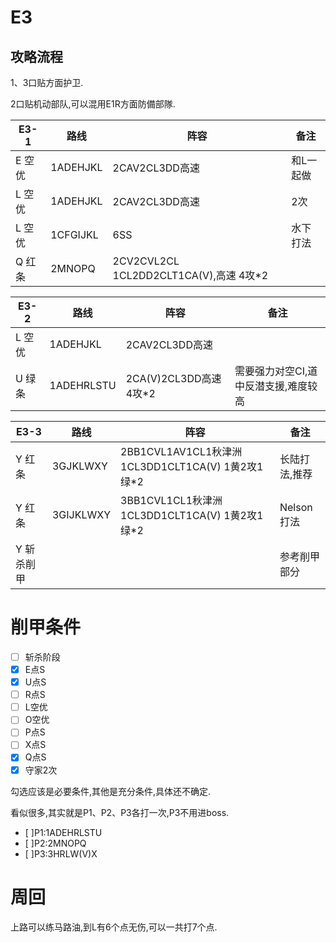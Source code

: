 # E3

## 攻略流程

1、3口贴方面护卫.

2口贴机动部队,可以混用E1R方面防備部隊.

| E3-1   | 路线     | 阵容                                   | 备注      |
| ------ | -------- | -------------------------------------- | --------- |
| E 空优 | 1ADEHJKL | 2CAV2CL3DD高速                         | 和L一起做 |
| L 空优 | 1ADEHJKL | 2CAV2CL3DD高速                         | 2次       |
| L 空优 | 1CFGIJKL | 6SS                                    | 水下打法  |
| Q 红条 | 2MNOPQ   | 2CV2CVL2CL 1CL2DD2CLT1CA(V),高速 4攻*2 |           |

| E3-2   | 路线       | 阵容                   | 备注                                 |
| ------ | ---------- | ---------------------- | ------------------------------------ |
| L 空优 | 1ADEHJKL   | 2CAV2CL3DD高速         |                                      |
| U 绿条 | 1ADEHRLSTU | 2CA(V)2CL3DD高速 4攻*2 | 需要强力对空CI,道中反潜支援,难度较高 |

| E3-3       | 路线      | 阵容                                               | 备注          |
| ---------- | --------- | -------------------------------------------------- | ------------- |
| Y 红条     | 3GJKLWXY  | 2BB1CVL1AV1CL1秋津洲  1CL3DD1CLT1CA(V) 1黄2攻1绿*2 | 长陆打法,推荐 |
| Y 红条     | 3GIJKLWXY | 3BB1CVL1CL1秋津洲  1CL3DD1CLT1CA(V)  1黄2攻1绿*2   | Nelson打法    |
| Y 斩杀削甲 |           |                                                    | 参考削甲部分  |

# 削甲条件

* [ ] 斩杀阶段
* [x] E点S
* [x] U点S
* [ ] R点S
* [ ] L空优
* [ ] O空优
* [ ] P点S
* [ ] X点S
* [x] Q点S
* [x] 守家2次

勾选应该是必要条件,其他是充分条件,具体还不确定.

看似很多,其实就是P1、P2、P3各打一次,P3不用进boss.

* [ ]P1:1ADEHRLSTU
* [ ]P2:2MNOPQ
* [ ]P3:3HRLW(V)X

# 周回

上路可以练马路油,到L有6个点无伤,可以一共打7个点.